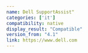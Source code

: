 ```yaml
---
name: Dell SupportAssist"
categories: ['it']
compatibility: native
display_result: "Compatible"
version_from: "4.1"
link: https://www.dell.com
---
```

